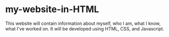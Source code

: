 # my-website-in-HTML
This website will contain information about myself, who I am, what I know, what I've worked on. It will be developed using HTML, CSS, and Javascript. 
